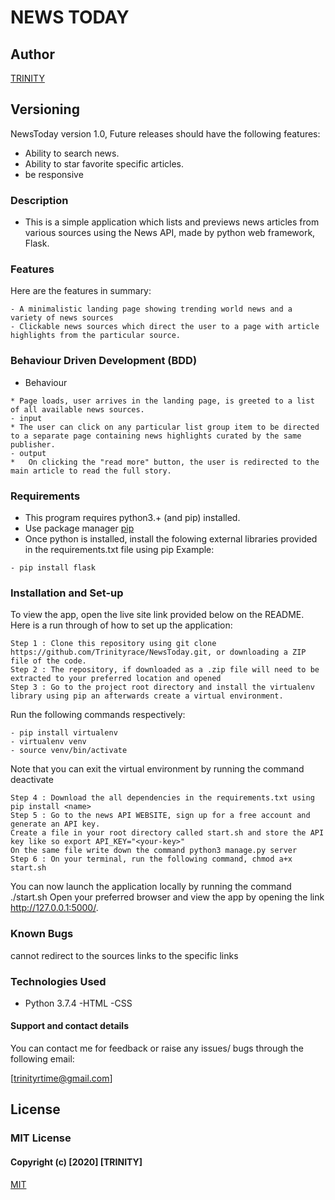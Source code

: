 # NEWS TODAY

## Author
[TRINITY](https://github.com/Trinityrace/newstoday)

## Versioning
NewsToday version 1.0, Future releases should have the following features:

- Ability to search news.
- Ability to star favorite specific articles.
- be responsive

### Description
- This is a simple application which lists and previews news articles from various sources using the News API, made by python web framework, Flask.

### Features
Here are the features in summary:
```
- A minimalistic landing page showing trending world news and a variety of news sources
- Clickable news sources which direct the user to a page with article highlights from the particular source.
```
### Behaviour Driven Development (BDD)
- Behaviour
```
* Page loads, user arrives in the landing page, is greeted to a list of all available news sources.
- input
* The user can click on any particular list group item to be directed to a separate page containing news highlights curated by the same publisher.
- output
*	On clicking the "read more" button, the user is redirected to the main article to read the full story.
```

### Requirements
- This program requires python3.+ (and pip) installed.
- Use package manager [pip](https://pip.pypa.io/en/stable/)
- Once python is installed, install the folowing external libraries provided in the requirements.txt file using pip
Example:
```
- pip install flask
```

### Installation and Set-up
To view the app, open the live site link provided below on the README. Here is a run through of how to set up the application:
```
Step 1 : Clone this repository using git clone https://github.com/Trinityrace/NewsToday.git, or downloading a ZIP file of the code.
Step 2 : The repository, if downloaded as a .zip file will need to be extracted to your preferred location and opened
Step 3 : Go to the project root directory and install the virtualenv library using pip an afterwards create a virtual environment. 
```
Run the following commands respectively:
```
- pip install virtualenv
- virtualenv venv
- source venv/bin/activate
```
Note that you can exit the virtual environment by running the command deactivate
```
Step 4 : Download the all dependencies in the requirements.txt using pip install <name>
Step 5 : Go to the news API WEBSITE, sign up for a free account and generate an API key.
Create a file in your root directory called start.sh and store the API key like so export API_KEY="<your-key>"
On the same file write down the command python3 manage.py server
Step 6 : On your terminal, run the following command, chmod a+x start.sh
```
You can now launch the application locally by running the command ./start.sh
Open your preferred browser and view the app by opening the link http://127.0.0.1:5000/.

### Known Bugs
cannot redirect to the sources links to the specific links

### Technologies Used
- Python 3.7.4
-HTML
-CSS

#### Support and contact details
You can contact me for feedback or raise any issues/ bugs through the following email:

[trinityrtime@gmail.com]

## License
### MIT License

#### Copyright (c) [2020] [TRINITY]
[MIT](https://choosealicense.com/licenses/mit/)
